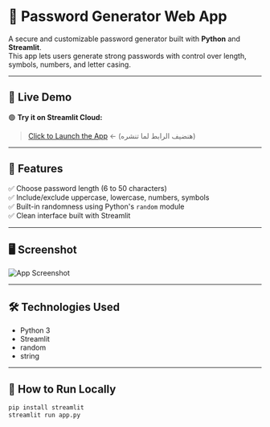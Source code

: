 # 🔐 Password Generator Web App

A secure and customizable password generator built with **Python** and **Streamlit**.  
This app lets users generate strong passwords with control over length, symbols, numbers, and letter casing.

---

## 📸 Live Demo

🟢 **Try it on Streamlit Cloud:**  
> [Click to Launch the App](https://your-streamlit-cloud-link.com) ← (هنضيف الرابط لما تنشره)

---

## 🚀 Features

✅ Choose password length (6 to 50 characters)  
✅ Include/exclude uppercase, lowercase, numbers, symbols  
✅ Built-in randomness using Python's `random` module  
✅ Clean interface built with Streamlit

---

## 🖥️ Screenshot

![App Screenshot](https://your-image-link.com)

---

## 🛠️ Technologies Used

- Python 3
- Streamlit
- random
- string

---

## 🧪 How to Run Locally

```bash
pip install streamlit
streamlit run app.py

